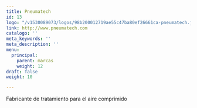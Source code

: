 ```yaml
---
title: Pneumatech
id: 13
logo: "/v1530089073/logos/98b200012719ae55c47ba80ef26661ca-pneumatech.jpg"
link: http://www.pneumatech.com
catalogo: ''
meta_keywords: ''
meta_description: ''
menu:
  principal:
    parent: marcas
    weight: 12
draft: false
weight: 10

---
```

<p>Fabricante de tratamiento para el aire comprimido</p>
